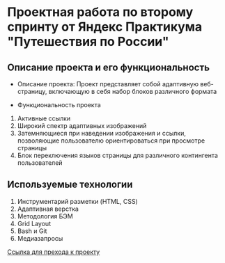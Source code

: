 # Проектная работа по второму спринту от Яндекс Практикума "Путешествия по России"

## Описание проекта и его функциональность
+ Описание проекта: Проект представляет собой адаптивную веб-страницу, включающую в себя набор блоков различного формата

+ Функциональность проекта
1. Активные ссылки
2. Широкий спектр адаптивных изображений
3. Затемняющиеся при наведении изображения и ссылки, позволяющие пользователю ориентироваться при просмотре страницы
4. Блок переключения языков страницы для различного контингента пользователей


## Используемые технологии
1. Инструментарий разметки (HTML, CSS)
2. Адаптивная верстка
3. Методология БЭМ
4. Grid Layout
5. Bash и Git
6. Медиазапросы
 

[Ссылка для прехода к проекту](https://github.com/MurMonster/russian-travel/deployments/activity_log?environment=github-pages)
  

